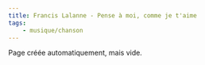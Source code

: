 ```yaml
---
title: Francis Lalanne - Pense à moi, comme je t'aime
tags:
    - musique/chanson
---
```


Page créée automatiquement, mais vide.
